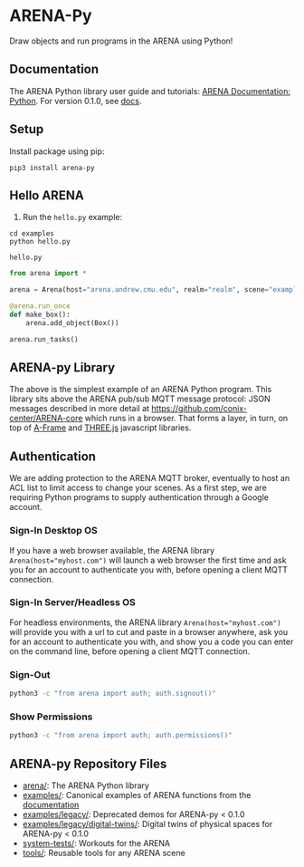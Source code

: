 # ARENA-Py
Draw objects and run programs in the ARENA using Python!

## Documentation
The ARENA Python library user guide and tutorials: [ARENA Documentation: Python](https://conix-center.github.io/ARENA/content/python/). For version 0.1.0, see [docs](./docs).

## Setup
Install package using pip:
```shell
pip3 install arena-py
```

## Hello ARENA
1. Run the `hello.py` example:
```shell
cd examples
python hello.py
```

`hello.py`
```python
from arena import *

arena = Arena(host="arena.andrew.cmu.edu", realm="realm", scene="example")

@arena.run_once
def make_box():
    arena.add_object(Box())

arena.run_tasks()
```

## ARENA-py Library
The above is the simplest example of an ARENA Python program. This library sits above the ARENA pub/sub MQTT
message protocol: JSON messages described in more detail at https://github.com/conix-center/ARENA-core which runs in a browser.
That forms a layer, in turn, on top of [A-Frame](https://aframe.io/) and [THREE.js](http://threejs.org/) javascript libraries.

## Authentication
We are adding protection to the ARENA MQTT broker, eventually to host an ACL list to limit access to change your scenes. As a first step, we are requiring Python programs to supply authentication through a Google account.
### Sign-In Desktop OS
If you have a web browser available, the ARENA library `Arena(host="myhost.com")` will launch a web browser the first time and ask you for an account to authenticate you with, before opening a client MQTT connection.
### Sign-In Server/Headless OS
For headless environments, the ARENA library `Arena(host="myhost.com")` will provide you with a url to cut and paste in a browser anywhere, ask you for an account to authenticate you with, and show you a code you can enter on the command line, before opening a client MQTT connection.
### Sign-Out
```bash
python3 -c "from arena import auth; auth.signout()"
```
### Show Permissions
```bash
python3 -c "from arena import auth; auth.permissions()"
```

## ARENA-py Repository Files
- [arena/](arena/): The ARENA Python library
- [examples/](examples/): Canonical examples of ARENA functions from the [documentation](https://conix-center.github.io/ARENA/content/python/)
- [examples/legacy/](examples/legacy/): Deprecated demos for ARENA-py < 0.1.0
- [examples/legacy/digital-twins/](examples/legacy/digital-twins/): Digital twins of physical spaces for ARENA-py < 0.1.0
- [system-tests/](system-tests/): Workouts for the ARENA
- [tools/](tools/): Reusable tools for any ARENA scene
